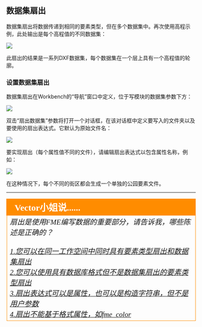 ## 数据集扇出 ##

数据集扇出将数据传递到相同的要素类型，但在多个数据集中。再次使用高程示例，此处输出是每个高程值的不同数据集：

![](./Images/Img3.018.DatasetFanoutDiagram.png)

此扇出的结果是一系列DXF数据集，每个数据集在一个层上具有一个高程值的轮廓。


### 设置数据集扇出 ###

数据集扇出在Workbench的“导航”窗口中定义，位于写模块的数据集参数下方：

![](./Images/Img3.019.DatasetFanoutNavSetting.png)

双击“扇出数据集”参数将打开一个对话框，在该对话框中定义要写入的文件夹以及要使用的扇出表达式。它默认为原始文件名：

![](./Images/Img3.020.DatasetFanoutDialog.png)

要实现扇出（每个属性值不同的文件），请编辑扇出表达式以包含属性名称，例如：

![](./Images/Img3.064.DatasetFanoutExpression.png)

在这种情况下，每个不同的街区都会生成一个单独的公园要素文件。


---

<table style="border-spacing: 0px">
<tr>
<td style="vertical-align:middle;background-color:darkorange;border: 2px solid darkorange">
<i class="fa fa-quote-left fa-lg fa-pull-left fa-fw" style="color:white;padding-right: 12px;vertical-align:text-top"></i>
<span style="color:white;font-size:x-large;font-weight: bold;font-family:serif">Vector小姐说......</span>
</td>
</tr>

<tr>
<td style="border: 1px solid darkorange">
<span style="font-family:serif; font-style:italic; font-size:larger">
扇出是使用FME编写数据的重要部分，请告诉我，哪些陈述是正确的？ 
<br><br><a href="http://52.73.3.37/fmedatastreaming/Manual/QAResponse2017.fmw?chapter=14&question=1&answer=1&DestDataset_TEXTLINE=C%3A%5CFMEOutput%5CQAResponse.html">1.您可以在同一工作空间中同时具有要素类型扇出和数据集扇出</a>
<br><a href="http://52.73.3.37/fmedatastreaming/Manual/QAResponse2017.fmw?chapter=14&question=1&answer=2&DestDataset_TEXTLINE=C%3A%5CFMEOutput%5CQAResponse.html">2.您可以使用具有数据库格式但不是数据集扇出的要素类型扇出</a>
<br><a href="http://52.73.3.37/fmedatastreaming/Manual/QAResponse2017.fmw?chapter=14&question=1&answer=3&DestDataset_TEXTLINE=C%3A%5CFMEOutput%5CQAResponse.html">3.扇出表达式可以是属性，也可以是构造字符串，但不是用户参数</a>
<br><a href="http://52.73.3.37/fmedatastreaming/Manual/QAResponse2017.fmw?chapter=14&question=1&answer=4&DestDataset_TEXTLINE=C%3A%5CFMEOutput%5CQAResponse.html">4.扇出不能基于格式属性，如fme_color</a>
</span>
</td>
</tr>
</table>
